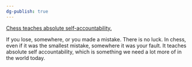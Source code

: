 ```yaml
---
dg-publish: true
---
```

[Chess teaches absolute self-accountability.](https://youtube.com/clip/UgkxdVkp0YY-JgBLtFIIiTCl_HL7HYteMHmB)

If you lose, somewhere, or you made a mistake. There is no luck. In chess, even if it was the smallest mistake, somewhere it was your fault. It teaches absolute self accountability, which is something we need a lot more of in the world today.